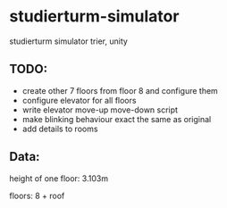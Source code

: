 # studierturm-simulator
studierturm simulator trier, unity

## TODO:
- create other 7 floors from floor 8 and configure them
- configure elevator for all floors
- write elevator move-up move-down script
- make blinking behaviour exact the same as original
- add details to rooms

## Data:
height of one floor: 3.103m

floors: 8 + roof